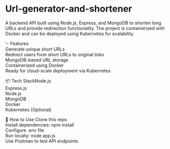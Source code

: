 # Url-generator-and-shortener

A backend API built using Node.js, Express, and MongoDB to shorten long URLs and provide redirection functionality. The project is containerized with Docker and can be deployed using Kubernetes for scalability.

✨ Features  
Generate unique short URLs  
Redirect users from short URLs to original links  
MongoDB-based URL storage  
Containerized using Docker  
Ready for cloud-scale deployment via Kubernetes  

📦 Tech StackNode.js  
Express.js  
Node.js  
MongoDB  
Docker  
Kubernetes (Optional)  

🚀 How to Use
Clone this repo  
Install dependencies: npm install  
Configure .env file  
Run locally: node app.js  
Use Postman to test API endpoints  
